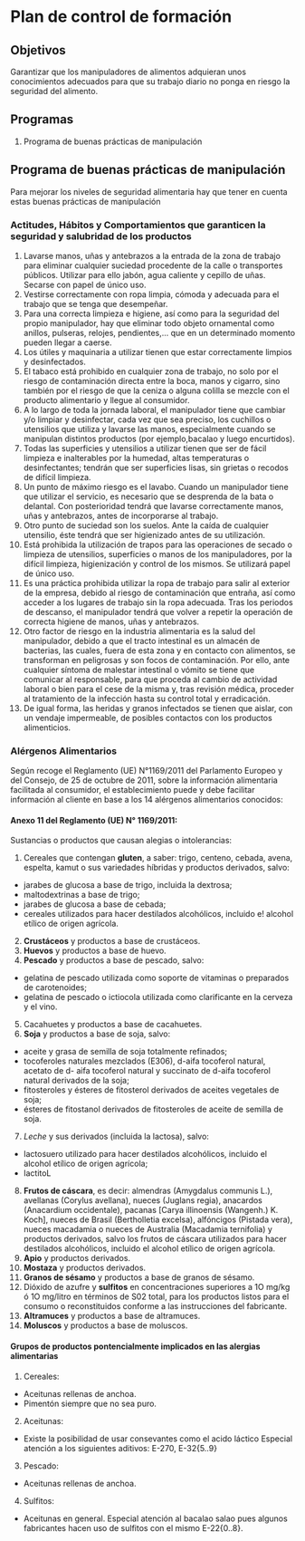 # Plan de control de formación## ObjetivosGarantizar que los manipuladores de alimentos adquieran unos conocimientosadecuados para que su trabajo diario no ponga en riesgo la seguridad del alimento.## Programas1. Programa de buenas prácticas de manipulación## Programa de buenas prácticas de manipulaciónPara mejorar los niveles de seguridad alimentaria hay que tener en cuenta estas buenas prácticas de manipulación### Actitudes, Hábitos y Comportamientos que garanticen la seguridad y salubridad de los productos1. Lavarse manos, uñas y antebrazos a la entrada de la zona de trabajo para eliminar cualquier suciedad procedente de la calle o transportes públicos. Utilizar para ello jabón, agua caliente y cepillo de uñas. Secarse con papel de único uso.2. Vestirse correctamente con ropa limpia, cómoda y adecuada para el trabajo que se tenga que desempeñar.3. Para una correcta limpieza e higiene, así como para la seguridad del propio manipulador, hay que eliminar todo objeto ornamental como anillos, pulseras, relojes, pendientes,... que en un determinado momento pueden llegar a caerse.4. Los útiles y maquinaria a utilizar tienen que estar correctamente limpios y desinfectados.5. El tabaco está prohibido en cualquier zona de trabajo, no solo por el riesgo de contaminación directa entre la boca, manos y cigarro, sino también por el riesgo de que la ceniza o alguna colilla se mezcle con el producto alimentario y llegue al consumidor.6. A lo largo de toda la jornada laboral, el manipulador tiene que cambiar y/o limpiar y desinfectar, cada vez que sea preciso, los cuchillos o utensilios que utiliza y lavarse las manos, especialmente cuando se manipulan distintos productos (por ejemplo,bacalao y luego encurtidos).7. Todas las superficies y utensilios a utilizar tienen que ser de fácil limpieza e inalterables por la humedad, altas temperaturas o desinfectantes; tendrán que ser superficies lisas, sin grietas o recodos de difícil limpieza.8. Un punto de máximo riesgo es el lavabo. Cuando un manipulador tiene que utilizar el servicio, es necesario que se desprenda de la bata o delantal. Con posterioridad tendrá que lavarse correctamente manos, uñas y antebrazos, antes de incorporarse al trabajo.9. Otro punto de suciedad son los suelos. Ante la caída de cualquier utensilio, éste tendrá que ser higienizado antes de su utilización.10. Está prohibida la utilización de trapos para las operaciones de secado o limpieza de utensilios, superficies o manos de los manipuladores, por la difícil limpieza, higienización y control de los mismos. Se utilizará papel de único uso.11. Es una práctica prohibida utilizar la ropa de trabajo para salir al exterior de la empresa, debido al riesgo de contaminación que entraña, así como acceder a los lugares de trabajo sin la ropa adecuada. Tras los periodos de descanso, el manipulador tendrá que volver a repetir la operación de correcta higiene de manos, uñas y antebrazos.12. Otro factor de riesgo en la industria alimentaria es la salud del manipulador, debido a que el tracto intestinal es un almacén de bacterias, las cuales, fuera de esta zona y en contacto con alimentos, se transforman en peligrosas y son focos de contaminación. Por ello, ante cualquier síntoma de malestar intestinal o vómito se tiene que comunicar al responsable, para que proceda al cambio de actividad laboral o bien para el cese de la misma y, tras revisión médica, proceder al tratamiento de la infección hasta su control total y erradicación.13. De igual forma, las heridas y granos infectados se tienen que aislar, con un vendaje impermeable, de posibles contactos con los productos alimenticios.### Alérgenos AlimentariosSegún recoge el Reglamento (UE) N°1169/2011 del Parlamento Europeo y del Consejo, de 25 de octubre de 2011, sobre la información alimentaria facilitada al consumidor, el establecimiento puede y debe facilitar información al cliente en base a los 14 alérgenos alimentarios conocidos:#### Anexo 11 del Reglamento (UE) N° 1169/2011:Sustancias o productos que causan alegias o intolerancias:1. Cereales que contengan **gluten**, a saber: trigo, centeno, cebada, avena, espelta, kamut o sus variedades híbridas y productos derivados, salvo:  * jarabes de glucosa a base de trigo, incluida la dextrosa;  * maltodextrinas a base de trigo;  * jarabes de glucosa a base de cebada;  * cereales utilizados para hacer destilados alcohólicos, incluido e! alcohol etílico de origen agrícola.2. **Crustáceos** y productos a base de crustáceos. 3. **Huevos** y productos a base de huevo.4. **Pescado** y productos a base de pescado, salvo:  * gelatina de pescado utilizada como soporte de vitaminas o preparados de carotenoides;  * gelatina de pescado o ictiocola utilizada como clarificante en la cerveza y el vino.5. Cacahuetes y productos a base de cacahuetes.6. **Soja** y productos a base de soja, salvo:  * aceite y grasa de semilla de soja totalmente refinados;  * tocoferoles naturales mezclados (E306), d-aifa tocoferol natural, acetato de d- aifa tocoferol natural y succinato de d-aifa tocoferol natural derivados de la soja;   * fitosteroles y ésteres de fitosterol derivados de aceites vegetales de soja;  * ésteres de fitostanol derivados de fitosteroles de aceite de semilla de soja.7. *Leche* y sus derivados (incluida la lactosa), salvo:  * lactosuero utilizado para hacer destilados alcohólicos, incluido el alcohol etílico de origen agrícola;  * lactitoL8. **Frutos de cáscara**, es decir: almendras (Amygdalus communis L.), avellanas (Corylus avellana), nueces (Juglans regia), anacardos (Anacardium occidentale), pacanas [Carya illinoensis (Wangenh.) K. Koch], nueces de Brasil (Bertholletia excelsa), alfóncigos (Pistada vera), nueces macadamia o nueces de Australia (Macadamia ternifolia) y productos derivados, salvo los frutos de cáscara utilizados para hacer destilados alcohólicos, incluido el alcohol etílico de origen agrícola.9. **Apio** y productos derivados.10. **Mostaza** y productos derivados.11. **Granos de sésamo** y productos a base de granos de sésamo.12. Dióxido de azufre y **sulfitos** en concentraciones superiores a 1O mg/kg ó 1O mg/litro en términos de S02 total, para los productos listos para el consumo o reconstituidos conforme a las instrucciones del fabricante.13. **Altramuces** y productos a base de altramuces.14. **Moluscos** y productos a base de moluscos.#### Grupos de productos pontencialmente implicados en las alergias alimentarias1. Cereales:  * Aceitunas rellenas de anchoa.  * Pimentón siempre que no sea puro.2. Aceitunas:  * Existe la posibilidad de usar consevantes como el acido láctico Especial atención a los siguientes aditivos: E-270, E-32{5..9} 3. Pescado:  * Aceitunas rellenas de anchoa.4. Sulfitos:  * Aceitunas en general. Especial atención al bacalao salao pues algunos fabricantes hacen uso de sulfitos con el mismo E-22{0..8}.
